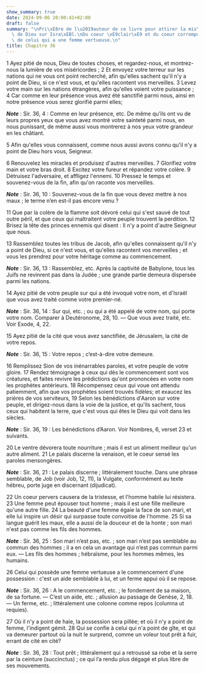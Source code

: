 ```yaml
---
show_summary: true
date: 2024-09-06 20:00:41+02:00
draft: false
summary: "\nPri\xE8re de l\u2019auteur de ce livre pour attirer la mis\xE9ricorde\
  \ de Dieu sur Isra\xEBl.\nDu coeur \xE9clair\xE9 et du coeur corrompu.\nAvantage\
  \ de celui qui a une femme vertueuse.\n"
title: Chapitre 36
---
```





1 Ayez pitié de nous, Dieu de toutes choses, et regardez-nous, et montrez-nous la lumière de vos miséricordes ; 2 Et envoyez votre terreur sur les nations qui ne vous ont point recherché, afin qu'elles sachent qu'il n'y a point de Dieu, si ce n'est vous, et qu'elles racontent vos merveilles. 3 Levez votre main sur les nations étrangères, afin qu'elles voient votre puissance ; 4 Car comme en leur présence vous avez été sanctifié parmi nous, ainsi en notre présence vous serez glorifié parmi elles;

***Note*** :  Sir. 36, 4 : Comme en leur présence, etc. De même qu’ils ont vu de leurs propres yeux que vous avez montré votre sainteté parmi nous, en nous punissant, de même aussi vous montrerez à nos yeux votre grandeur en les châtiant.

5 Afin qu'elles vous connaissent, comme nous aussi avons connu qu'il n'y a point de Dieu hors vous, Seigneur.


6 Renouvelez les miracles et produisez d'autres merveilles. 7 Glorifiez votre main et votre bras droit. 8 Excitez votre fureur et répandez votre colère. 9 Détruisez l'adversaire, et affligez l'ennemi. 10 Pressez le temps et souvenez-vous de la fin, afin qu'on raconte vos merveilles.

***Note*** :  Sir. 36, 10 : Souvenez-vous de la fin que vous devez mettre à nos maux ; le terme n’en est-il pas encore venu ?

11 Que par la colère de la flamme soit dévoré celui qui s'est sauvé de tout outre péril, et que ceux qui maltraitent votre peuple trouvent la perdition. 12 Brisez la tête des princes ennemis qui disent : Il n'y a point d'autre Seigneur que nous.


13 Rassemblez toutes les tribus de Jacob, afin qu'elles connaissent qu'il n'y a point de Dieu, si ce n'est vous, et qu'elles racontent vos merveilles ; et vous les prendrez pour votre héritage comme au commencement.

***Note*** :  Sir. 36, 13 : Rassemblez, etc. Après la captivité de Babylone, tous les Juifs ne revinrent pas dans la Judée ; une grande partie demeura dispersée parmi les nations.

14 Ayez pitié de votre peuple sur qui a été invoqué votre nom, et d'Israël que vous avez traité comme votre premier-né.

***Note*** :  Sir. 36, 14 : Sur qui, etc. ; ou qui a été appelé de votre nom, qui porte votre nom. Comparer à Deutéronome, 28, 10. ― Que vous avez traité, etc. Voir Exode, 4, 22.

15 Ayez pitié de la cité que vous avez sanctifiée, de Jérusalem, la cité de votre repos.

***Note*** :  Sir. 36, 15 : Votre repos ; c’est-à-dire votre demeure.


16 Remplissez Sion de vos inénarrables paroles, et votre peuple de votre gloire. 17 Rendez témoignage à ceux qui dès le commencement sont vos créatures, et faites revivre les prédictions qu'ont prononcées en votre nom les prophètes antérieurs. 18 Récompensez ceux qui voue ont attendu patiemment, afin que vos prophètes soient trouvés fidèles; et exaucez les prières de vos serviteurs, 19 Selon les bénédictions d'Aaron sur votre peuple, et dirigez-nous dans la voie de la justice, et qu'ils sachent, tous ceux qui habitent la terre, que c'est vous qui êtes le Dieu qui voit dans les siècles.

***Note*** :  Sir. 36, 19 : Les bénédictions d’Aaron. Voir Nombres, 6, verset 23 et suivants.


20 Le ventre dévorera toute nourriture ; mais il est un aliment meilleur qu'un autre aliment. 21 Le palais discerne la venaison, et le coeur sensé les paroles mensongères.

***Note*** :  Sir. 36, 21 : Le palais discerne ; littéralement touche. Dans une phrase semblable, de Job (voir Job, 12, 11), la Vulgate, conformément au texte hébreu, porte juge en discernant (dijudicat).

22 Un coeur pervers causera de la tristesse, et l'homme habile lui résistera. 23 Une femme peut épouser tout homme ; mais il est une fille meilleure qu'une autre fille. 24 La beauté d'une femme égaie la face de son mari, et elle lui inspire un désir qui surpasse toute convoitise de l'homme. 25 Si sa langue guérit les maux, elle a aussi de la douceur et de la honte ; son mari n'est pas comme les fils des hommes.

***Note*** :  Sir. 36, 25 : Son mari n’est pas, etc. ; son mari n’est pas semblable au commun des hommes ; il a en cela un avantage qui n’est pas commun parmi eux. ― Les fils des hommes ; hébraïsme, pour les hommes mêmes, les humains.

26 Celui qui possède une femme vertueuse a le commencement d'une possession : c'est un aide semblable à lui, et un ferme appui où il se repose.

***Note*** :  Sir. 36, 26 : A le commencement, etc. ; le fondement de sa maison, de sa fortune. ― C’est un aide, etc. ; allusion au passage de Genèse, 2, 18. ― Un ferme, etc. ; littéralement une colonne comme repos (columna ut requies).

27 Où il n'y a point de haie, la possession sera pillée; et où il n'y a point de femme, l'indigent gémit. 28 Qui se confie à celui qui n'a point de gîte, et qui va demeurer partout où la nuit le surprend, comme un voleur tout prêt à fuir, errant de cité en cité?

***Note*** :  Sir. 36, 28 : Tout prêt ; littéralement qui a retroussé sa robe et la serre par la ceinture (succinctus) ; ce qui l’a rendu plus dégagé et plus libre de ses mouvements.

